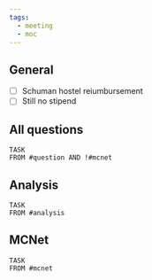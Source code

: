 ```yaml
---
tags:
  - meeting
  - moc
---
```

## General
- [ ] Schuman hostel reiumbursement
- [ ] Still no stipend

## All questions
```dataview
TASK
FROM #question AND !#mcnet 
```
## Analysis
```dataview
TASK
FROM #analysis 
```

## MCNet
```dataview
TASK
FROM #mcnet 
```


